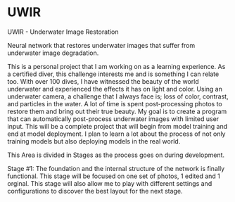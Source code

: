 # UWIR
UWIR - Underwater Image Restoration

Neural network that restores underwater images that suffer from underwater image degradation.

This is a personal project that I am working on as a learning experience. As a certified diver, this challenge interests me and is something I can relate too. With over 100 dives, I have witnessed the beauty of the world underwater and experienced the effects it has on light and color. Using an underwater camera, a challenge that I always face is; loss of color, contrast, and particles in the water. A lot of time is spent post-processing photos to restore them and bring out their true beauty. My goal is to create a program that can automatically post-process underwater images with limited user input. This will be a complete project that will begin from model training and end at model deployment. I plan to learn a lot about the process of not only training models but also deploying models in the real world.

This Area is divided in Stages as the process goes on during development.

Stage #1: The foundation and the internal structure of the network is finally functional. This stage will be focused on one set of photos, 1 edited and 1 orginal. This stage will also allow me to play with different settings and configurations to discover the best layout for the next stage.
